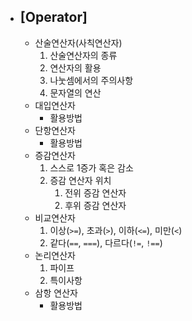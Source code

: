   * ## [Operator]
    * 산술연산자(사칙연산자)
      1. 산술연산자의 종류
      2. 연산자의 활용
      3. 나눗셈에서의 주의사항
      4. 문자열의 연산 
    * 대입연산자
      * 활용방법
    * 단항연산자
      * 활용방법
    * 증감연산자
      1. 스스로 1증가 혹은 감소
      2. 증감 연산자 위치
         1. 전위 증감 연산자
         2. 후위 증감 연산자  
    * 비교연산자
      1.  이상(`>=`), 초과(`>`), 이하(`<=`), 미만(`<`)
      2.  같다(`==`, `===`), 다르다(`!=`, `!==`)
    * 논리연산자
      1. 파이프
      2. 특이사항 
    * 삼항 연산자
      * 활용방법 